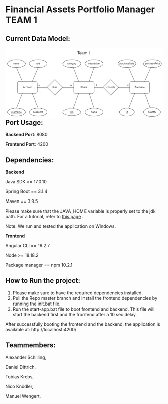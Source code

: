 
     
# Financial Assets Portfolio Manager TEAM 1

## Current Data Model:


<img src="ER Diagramm Sprint4 Team1.drawio.png"
     alt="Markdown Monster icon"
     style="float: left; margin-right: 10px;" />


## Port Usage:

**Backend Port**: 8080 

**Frontend Port**: 4200

## Dependencies: 

**Backend**

Java SDK >= 17.0.10

Spring Boot == 3.1.4

Maven == 3.9.5

Please make sure that the JAVA_HOME variable is properly set to the jdk path. 
For a tutorial, refer to [this page](https://confluence.atlassian.com/doc/setting-the-java_home-variable-in-windows-8895.html) .

Note: We run and tested the application on Windows.

**Frontend** 

Angular CLI == 16.2.7

Node >= 18.18.2

Package manager == npm 10.2.1 

## How to Run the project: 

1. Please make sure to have the required dependencies installed.
3. Pull the Repo master branch and install the frontend dependencies by running the init.bat file. 
4. Run the start-app.bat file to boot frontend and backend. This file will start the backend first and the frontend after a 10 sec delay.

After successfully booting the frontend and the backend, the application is available at: 
http://localhost:4200/



## Teammembers:

Alexander Schilling, 

Daniel Dittrich, 

Tobias Krebs, 

Nico Knödler,

Manuel Wengert, 
